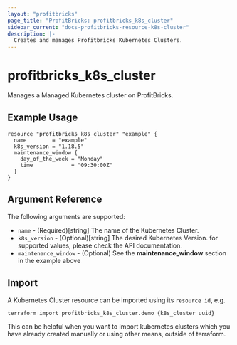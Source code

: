 ```yaml
---
layout: "profitbricks"
page_title: "ProfitBricks: profitbricks_k8s_cluster"
sidebar_current: "docs-profitbricks-resource-k8s-cluster"
description: |-
  Creates and manages Profitbricks Kubernetes Clusters.
---
```


# profitbricks_k8s_cluster

Manages a Managed Kubernetes cluster on ProfitBricks.

## Example Usage

```hcl
resource "profitbricks_k8s_cluster" "example" {
  name        = "example"
  k8s_version = "1.18.5"
  maintenance_window {
    day_of_the_week = "Monday"
    time            = "09:30:00Z"
  }
}
```

## Argument Reference

The following arguments are supported:

- `name` - (Required)[string] The name of the Kubernetes Cluster.
- `k8s_version` - (Optional)[string] The desired Kubernetes Version. for supported values, please check the API documentation.
- `maintenance_window` - (Optional) See the **maintenance_window** section in the example above

## Import

A Kubernetes Cluster resource can be imported using its `resource id`, e.g.

```shell
terraform import profitbricks_k8s_cluster.demo {k8s_cluster uuid}
```

This can be helpful when you want to import kubernetes clusters which you have already created manually or using other means, outside of terraform.
